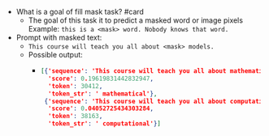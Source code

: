 - What is a goal of fill mask task? #card
	- The goal of this task it to predict a masked word or image pixels
	  Example:
	  `this is a <mask> word. Nobody knows that word.`
- Prompt with masked text:
	- ```This course will teach you all about <mask> models.```
	- Possible output:
		- ```json
		  [{'sequence': 'This course will teach you all about mathematical models.',
		    'score': 0.19619831442832947,
		    'token': 30412,
		    'token_str': ' mathematical'},
		   {'sequence': 'This course will teach you all about computational models.',
		    'score': 0.04052725434303284,
		    'token': 38163,
		    'token_str': ' computational'}]
		  ```
